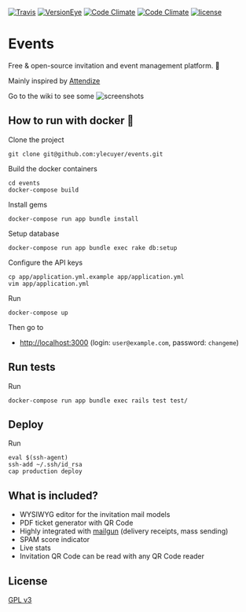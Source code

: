 [![Travis](https://img.shields.io/travis/ylecuyer/events.svg)](https://travis-ci.org/ylecuyer/events)
[![VersionEye](https://img.shields.io/versioneye/d/user/projects/593b69d9368b08004e5145bb.svg)](https://www.versioneye.com/user/projects/593b69d9368b08004e5145bb?child=summary)
[![Code Climate](https://img.shields.io/codeclimate/github/ylecuyer/events.svg)](https://codeclimate.com/github/ylecuyer/events)
[![Code Climate](https://img.shields.io/codeclimate/coverage/github/ylecuyer/events.svg)](https://codeclimate.com/github/ylecuyer/events/coverage)
[![license](https://img.shields.io/github/license/ylecuyer/events.svg)](https://github.com/ylecuyer/events/blob/master/LICENSE.txt)

# Events

Free & open-source invitation and event management platform. 🎫

Mainly inspired by [Attendize](https://github.com/Attendize/Attendize)

Go to the wiki to see some ![screenshots](https://github.com/ylecuyer/events/wiki/Screenshots)

## How to run with docker 🐳

Clone the project

    git clone git@github.com:ylecuyer/events.git
    
Build the docker containers

    cd events
    docker-compose build
    
Install gems

    docker-compose run app bundle install

Setup database

    docker-compose run app bundle exec rake db:setup

Configure the API keys
    
    cp app/application.yml.example app/application.yml
    vim app/application.yml

Run

    docker-compose up
    
Then go to 
 * [http://localhost:3000](http://localhost:3000) (login: ```user@example.com```, password: ```changeme```)

## Run tests

Run

    docker-compose run app bundle exec rails test test/

## Deploy

Run

    eval $(ssh-agent)
    ssh-add ~/.ssh/id_rsa
    cap production deploy

## What is included?

 * WYSIWYG editor for the invitation mail models
 * PDF ticket generator with QR Code
 * Highly integrated with [mailgun](https://www.mailgun.com/) (delivery receipts, mass sending)
 * SPAM score indicator
 * Live stats
 * Invitation QR Code can be read with any QR Code reader
 
## License

[GPL v3](https://github.com/ylecuyer/events/blob/master/LICENSE.txt)
 
